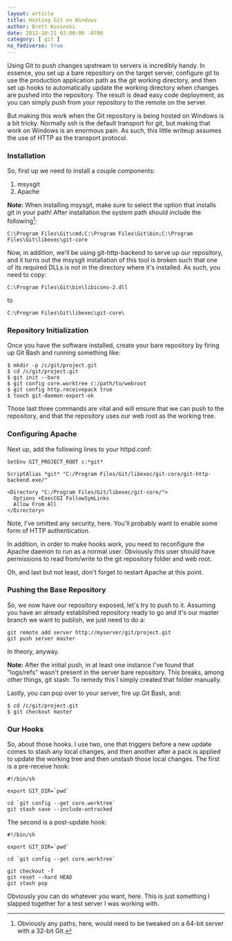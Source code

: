 ```yaml
---
layout: article
title: Hosting Git on Windows
author: Brett Kosinski
date: 2012-10-21 02:00:00 -0700
category: [ git ]
no_fediverse: true
---
```


Using Git to push changes upstream to servers is incredibly handy. In essence, you set up a bare repository on the target server, configure git to use the production application path as the git working directory, and then set up hooks to automatically update the working directory when changes are pushed into the repository.  The result is dead easy code deployment, as you can simply push from your repository to the remote on the server.

But making this work when the Git repository is being hosted on Windows is a bit tricky.  Normally ssh is the default transport for git, but making that work on Windows is an enormous pain.  As such, this little writeup assumes the use of HTTP as the transport protocol.  

### Installation

So, first up we need to install a couple components:

1. msysgit
2. Apache

**Note:** When installing msysgit, make sure to select the option that installs git in your path!  After installation the system path should include the following[^1]:

    C:\Program Files\Git\cmd;C:\Program Files\Git\bin;C:\Program Files\Git\libexec\git-core

Now, in addition, we'll be using git-http-backend to serve up our repository, and it turns out the msysgit installation of this tool is broken such that one of its required DLLs is not in the directory where it's installed.  As such, you need to copy:

    C:\Program Files\Git\bin\libiconv-2.dll

to

    C:\Program Files\Git\libexec\git-core\

### Repository Initialization

Once you have the software installed, create your bare repository by firing up Git Bash and running something like:

    $ mkdir -p /c/git/project.git
    $ cd /c/git/project.git
    $ git init --bare
    $ git config core.worktree c:/path/to/webroot
    $ git config http.receivepack true
    $ touch git-daemon-export-ok

Those last three commands are vital and will ensure that we can push to the repository, and that the repository uses our web root as the working tree.

### Configuring Apache

Next up, add the following lines to your httpd.conf:

    SetEnv GIT_PROJECT_ROOT c:*git*
   
    ScriptAlias *git* "C:/Program Files/Git/libexec/git-core/git-http-backend.exe/"
   
    <Directory "C:/Program Files/Git/libexec/git-core/">
      Options +ExecCGI FollowSymLinks
      Allow From All
    </Directory>

Note, I've omitted any security, here.  You'll probably want to enable some form of HTTP authentication.

In addition, in order to make hooks work, you need to reconfigure the Apache daemon to run as a normal user.  Obviously this user should have permissions to read from/write to the git repository folder and web root.

Oh, and last but not least, don't forget to restart Apache at this point.

### Pushing the Base Repository

So, we now have our repository exposed, let's try to push to it.  Assuming you have an already established repository ready to go and it's our master branch we want to publish, we just need to do a:

    git remote add server http://myserver/git/project.git
    git push server master

In theory, anyway.

**Note:**  After the initial push, in at least one instance I've found that "logs/refs" wasn't present in the server bare repository.  This breaks, among other things, git stash.  To remedy this I simply created that folder manually.

Lastly, you can pop over to your server, fire up Git Bash, and:

    $ cd /c/git/project.git
    $ git checkout master

### Our Hooks

So, about those hooks. I use two, one that triggers before a new update comes to stash any local changes, and then another after a pack is applied to update the working tree and then unstash those local changes.  The first is a pre-receive hook:

    #!/bin/sh
   
    export GIT_DIR=`pwd`
   
    cd `git config --get core.worktree`
    git stash save --include-untracked

The second is a post-update hook:

    #!/bin/sh
   
    export GIT_DIR=`pwd`
   
    cd `git config --get core.worktree`
   
    git checkout -f
    git reset --hard HEAD
    git stash pop

Obviously you can do whatever you want, here.  This is just something I slapped together for a test server I was working with.

[^1]: Obviously any paths, here, would need to be tweaked on a 64-bit server with a 32-bit Git.


